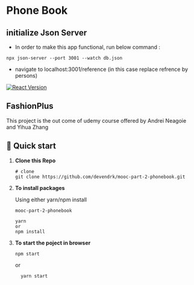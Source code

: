 # Phone Book

## initialize Json Server  

- In order to make this app functional,  run below command :
 ```
 npx json-server --port 3001 --watch db.json
  ```
- navigate to localhost:3001/reference   (in this case replace refrence by persons)

[![React Version](https://img.shields.io/badge/React-16.12.0-61DAFB.svg?style=flat&logo=React)]() <br/>

## FashionPlus
This project is the out come of udemy course offered by Andrei Neagoie and Yihua Zhang 

## 🚀 Quick start

1.  **Clone this Repo**

    ```shell
    # clone
    git clone https://github.com/devendrk/mooc-part-2-phonebook.git
    ```

2.  **To install packages**

    Using either yarn/npm install

    ```shell
    mooc-part-2-phonebook
    
    yarn 
    or 
    npm install
    ```

3.  **To start the poject in browser**
      ```shell
    npm start
    ```
    or 
    
    ```shell
      yarn start
    ```

